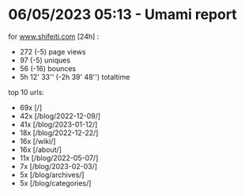 # 06/05/2023 05:13 - Umami report
for www.shifeiti.com [24h] :

 - 272 (-5) page views
 - 97 (-5) uniques
 - 56 (-16) bounces
 - 5h 12' 33'' (-2h 39' 48'') totaltime


top 10 urls:
 - 69x [/]
 - 42x [/blog/2022-12-09/]
 - 41x [/blog/2023-01-12/]
 - 18x [/blog/2022-12-22/]
 - 16x [/wiki/]
 - 16x [/about/]
 - 11x [/blog/2022-05-07/]
 - 7x [/blog/2023-02-03/]
 - 5x [/blog/archives/]
 - 5x [/blog/categories/]


